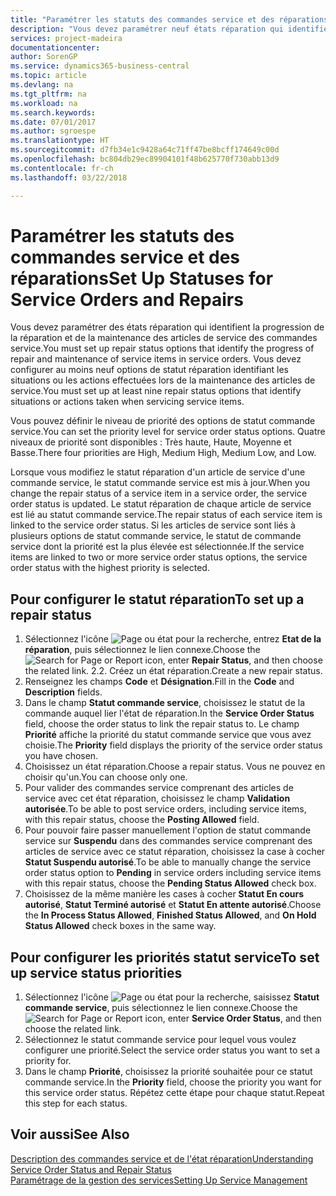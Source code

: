 ```yaml
---
title: "Paramétrer les statuts des commandes service et des réparations | Microsoft Docs"
description: "Vous devez paramétrer neuf états réparation qui identifient la progression de la réparation et de la maintenance des articles de service des commandes service."
services: project-madeira
documentationcenter: 
author: SorenGP
ms.service: dynamics365-business-central
ms.topic: article
ms.devlang: na
ms.tgt_pltfrm: na
ms.workload: na
ms.search.keywords: 
ms.date: 07/01/2017
ms.author: sgroespe
ms.translationtype: HT
ms.sourcegitcommit: d7fb34e1c9428a64c71ff47be8bcff174649c00d
ms.openlocfilehash: bc804db29ec89904101f48b625770f730abb13d9
ms.contentlocale: fr-ch
ms.lasthandoff: 03/22/2018

---
```

# <a name="set-up-statuses-for-service-orders-and-repairs"></a><span data-ttu-id="10e25-103">Paramétrer les statuts des commandes service et des réparations</span><span class="sxs-lookup"><span data-stu-id="10e25-103">Set Up Statuses for Service Orders and Repairs</span></span>
<span data-ttu-id="10e25-104">Vous devez paramétrer des états réparation qui identifient la progression de la réparation et de la maintenance des articles de service des commandes service.</span><span class="sxs-lookup"><span data-stu-id="10e25-104">You must set up repair status options that identify the progress of repair and maintenance of service items in service orders.</span></span> <span data-ttu-id="10e25-105">Vous devez configurer au moins neuf options de statut réparation identifiant les situations ou les actions effectuées lors de la maintenance des articles de service.</span><span class="sxs-lookup"><span data-stu-id="10e25-105">You must set up at least nine repair status options that identify situations or actions taken when servicing service items.</span></span>  

<span data-ttu-id="10e25-106">Vous pouvez définir le niveau de priorité des options de statut commande service.</span><span class="sxs-lookup"><span data-stu-id="10e25-106">You can set the priority level for service order status options.</span></span> <span data-ttu-id="10e25-107">Quatre niveaux de priorité sont disponibles : Très haute, Haute, Moyenne et Basse.</span><span class="sxs-lookup"><span data-stu-id="10e25-107">There four priorities are High, Medium High, Medium Low, and Low.</span></span>  
  
<span data-ttu-id="10e25-108">Lorsque vous modifiez le statut réparation d'un article de service d'une commande service, le statut commande service est mis à jour.</span><span class="sxs-lookup"><span data-stu-id="10e25-108">When you change the repair status of a service item in a service order, the service order status is updated.</span></span> <span data-ttu-id="10e25-109">Le statut réparation de chaque article de service est lié au statut commande service.</span><span class="sxs-lookup"><span data-stu-id="10e25-109">The repair status of each service item is linked to the service order status.</span></span> <span data-ttu-id="10e25-110">Si les articles de service sont liés à plusieurs options de statut commande service, le statut de commande service dont la priorité est la plus élevée est sélectionnée.</span><span class="sxs-lookup"><span data-stu-id="10e25-110">If the service items are linked to two or more service order status options, the service order status with the highest priority is selected.</span></span>  

## <a name="to-set-up-a-repair-status"></a><span data-ttu-id="10e25-111">Pour configurer le statut réparation</span><span class="sxs-lookup"><span data-stu-id="10e25-111">To set up a repair status</span></span>  
1. <span data-ttu-id="10e25-112">Sélectionnez l'icône ![Page ou état pour la recherche](media/ui-search/search_small.png "Page ou état pour la recherche"), entrez **Etat de la réparation**, puis sélectionnez le lien connexe.</span><span class="sxs-lookup"><span data-stu-id="10e25-112">Choose the ![Search for Page or Report](media/ui-search/search_small.png "Search for Page or Report icon") icon, enter **Repair Status**, and then choose the related link.</span></span> <span data-ttu-id="10e25-113">2.</span><span class="sxs-lookup"><span data-stu-id="10e25-113">2.</span></span> <span data-ttu-id="10e25-114">Créez un état réparation.</span><span class="sxs-lookup"><span data-stu-id="10e25-114">Create a new repair status.</span></span>  
3. <span data-ttu-id="10e25-115">Renseignez les champs **Code** et **Désignation**.</span><span class="sxs-lookup"><span data-stu-id="10e25-115">Fill in the **Code** and **Description** fields.</span></span>  
4. <span data-ttu-id="10e25-116">Dans le champ **Statut commande service**, choisissez le statut de la commande auquel lier l'état de réparation.</span><span class="sxs-lookup"><span data-stu-id="10e25-116">In the **Service Order Status** field, choose the order status to link the repair status to.</span></span> <span data-ttu-id="10e25-117">Le champ **Priorité** affiche la priorité du statut commande service que vous avez choisie.</span><span class="sxs-lookup"><span data-stu-id="10e25-117">The **Priority** field displays the priority of the service order status you have chosen.</span></span>  
5. <span data-ttu-id="10e25-118">Choisissez un état réparation.</span><span class="sxs-lookup"><span data-stu-id="10e25-118">Choose a repair status.</span></span> <span data-ttu-id="10e25-119">Vous ne pouvez en choisir qu'un.</span><span class="sxs-lookup"><span data-stu-id="10e25-119">You can choose only one.</span></span>  
6. <span data-ttu-id="10e25-120">Pour valider des commandes service comprenant des articles de service avec cet état réparation, choisissez le champ **Validation autorisée**.</span><span class="sxs-lookup"><span data-stu-id="10e25-120">To be able to post service orders, including service items, with this repair status, choose the **Posting Allowed** field.</span></span>  
7. <span data-ttu-id="10e25-121">Pour pouvoir faire passer manuellement l'option de statut commande service sur **Suspendu** dans des commandes service comprenant des articles de service avec ce statut réparation, choisissez la case à cocher **Statut Suspendu autorisé**.</span><span class="sxs-lookup"><span data-stu-id="10e25-121">To be able to manually change the service order status option to **Pending** in service orders including service items with this repair status, choose the **Pending Status Allowed** check box.</span></span>  
8. <span data-ttu-id="10e25-122">Choisissez de la même manière les cases à cocher **Statut En cours autorisé**, **Statut Terminé autorisé** et **Statut En attente autorisé**.</span><span class="sxs-lookup"><span data-stu-id="10e25-122">Choose the **In Process Status Allowed**, **Finished Status Allowed**, and **On Hold Status Allowed** check boxes in the same way.</span></span>
  
## <a name="to-set-up-service-status-priorities"></a><span data-ttu-id="10e25-123">Pour configurer les priorités statut service</span><span class="sxs-lookup"><span data-stu-id="10e25-123">To set up service status priorities</span></span>  
1. <span data-ttu-id="10e25-124">Sélectionnez l'icône ![Page ou état pour la recherche](media/ui-search/search_small.png "Page ou état pour la recherche"), saisissez **Statut commande service**, puis sélectionnez le lien connexe.</span><span class="sxs-lookup"><span data-stu-id="10e25-124">Choose the ![Search for Page or Report](media/ui-search/search_small.png "Search for Page or Report icon") icon, enter **Service Order Status**, and then choose the related link.</span></span>  
2. <span data-ttu-id="10e25-125">Sélectionnez le statut commande service pour lequel vous voulez configurer une priorité.</span><span class="sxs-lookup"><span data-stu-id="10e25-125">Select the service order status you want to set a priority for.</span></span>  
3. <span data-ttu-id="10e25-126">Dans le champ **Priorité**, choisissez la priorité souhaitée pour ce statut commande service.</span><span class="sxs-lookup"><span data-stu-id="10e25-126">In the **Priority** field, choose the priority you want for this service order status.</span></span> <span data-ttu-id="10e25-127">Répétez cette étape pour chaque statut.</span><span class="sxs-lookup"><span data-stu-id="10e25-127">Repeat this step for each status.</span></span>  
  
## <a name="see-also"></a><span data-ttu-id="10e25-128">Voir aussi</span><span class="sxs-lookup"><span data-stu-id="10e25-128">See Also</span></span>  
[<span data-ttu-id="10e25-129">Description des commandes service et de l'état réparation</span><span class="sxs-lookup"><span data-stu-id="10e25-129">Understanding Service Order Status and Repair Status</span></span>]()  
[<span data-ttu-id="10e25-130">Paramétrage de la gestion des services</span><span class="sxs-lookup"><span data-stu-id="10e25-130">Setting Up Service Management</span></span>](service-setup-service.md)  


